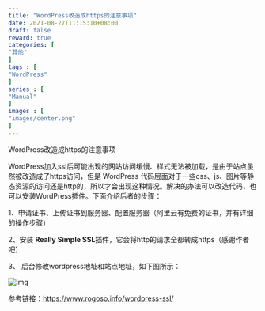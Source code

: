 ```yaml
---
title: "WordPress改造成https的注意事项"
date: 2021-08-27T11:15:10+08:00
draft: false
reward: true
categories: [
"其他"
]
tags : [
"WordPress"
]
series : [
"Manual"
]
images : [
"images/center.png"
]
---
```


WordPress改造成https的注意事项



WordPress加入ssl后可能出现的网站访问缓慢、样式无法被加载，是由于站点虽然被改造成了https访问，但是 WordPress 代码层面对于一些css、js、图片等静态资源的访问还是http的，所以才会出现这种情况。解决的办法可以改造代码，也可以安装WordPress插件。下面介绍后者的步骤：



1、申请证书、上传证书到服务器、配置服务器（阿里云有免费的证书，并有详细的操作步骤）



2、安装 **Really Simple SSL**插件，它会将http的请求全都转成https（感谢作者吧）



3、 后台修改wordpress地址和站点地址，如下图所示：



![img](https://picgo.6and.ltd/img/https-setup.png)



参考链接：https://www.rogoso.info/wordpress-ssl/

